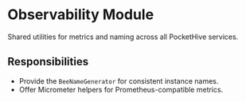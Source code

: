 # Observability Module

Shared utilities for metrics and naming across all PocketHive services.

## Responsibilities
- Provide the `BeeNameGenerator` for consistent instance names.
- Offer Micrometer helpers for Prometheus-compatible metrics.
